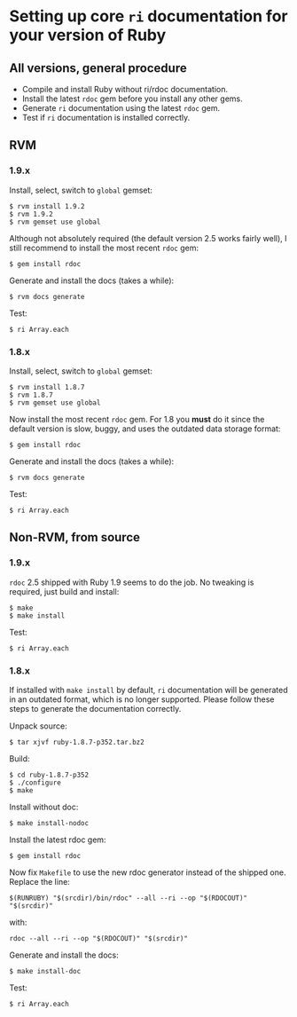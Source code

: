 Setting up core `ri` documentation for your version of Ruby
===========================================================


All versions, general procedure
-------------------------------

* Compile and install Ruby without ri/rdoc documentation.
* Install the latest `rdoc` gem before you install any other gems.
* Generate `ri` documentation using the latest `rdoc` gem.
* Test if `ri` documentation is installed correctly.


RVM
---

### 1.9.x ###

Install, select, switch to `global` gemset:

~~~
$ rvm install 1.9.2
$ rvm 1.9.2
$ rvm gemset use global
~~~

Although not absolutely required (the default version 2.5 works fairly well), I still recommend to install the most recent `rdoc` gem:

~~~
$ gem install rdoc
~~~

Generate and install the docs (takes a while):

~~~
$ rvm docs generate
~~~

Test:

~~~
$ ri Array.each
~~~


### 1.8.x ###

Install, select, switch to `global` gemset:

~~~
$ rvm install 1.8.7
$ rvm 1.8.7
$ rvm gemset use global
~~~

Now install the most recent `rdoc` gem. For 1.8 you **must** do it since the default version is slow, buggy, and uses the outdated data storage format:

~~~
$ gem install rdoc
~~~

Generate and install the docs (takes a while):

~~~
$ rvm docs generate
~~~

Test:

~~~
$ ri Array.each
~~~


Non-RVM, from source
--------------------

### 1.9.x ###

`rdoc` 2.5 shipped with Ruby 1.9 seems to do the job. No tweaking is required, just build and install:

~~~
$ make
$ make install
~~~

Test:

~~~
$ ri Array.each
~~~


### 1.8.x ###

If installed with `make install` by default, `ri` documentation will be generated in an outdated format, which is no longer supported. Please follow these steps to generate the documentation correctly.

Unpack source:

~~~
$ tar xjvf ruby-1.8.7-p352.tar.bz2
~~~

Build:

~~~
$ cd ruby-1.8.7-p352
$ ./configure
$ make
~~~

Install without doc:

~~~
$ make install-nodoc
~~~

Install the latest rdoc gem:

~~~
$ gem install rdoc
~~~

Now fix `Makefile` to use the new rdoc generator instead of the shipped one. Replace the line:

~~~
$(RUNRUBY) "$(srcdir)/bin/rdoc" --all --ri --op "$(RDOCOUT)" "$(srcdir)"
~~~

with:

~~~
rdoc --all --ri --op "$(RDOCOUT)" "$(srcdir)"
~~~

Generate and install the docs:

~~~
$ make install-doc
~~~

Test:

~~~
$ ri Array.each
~~~
